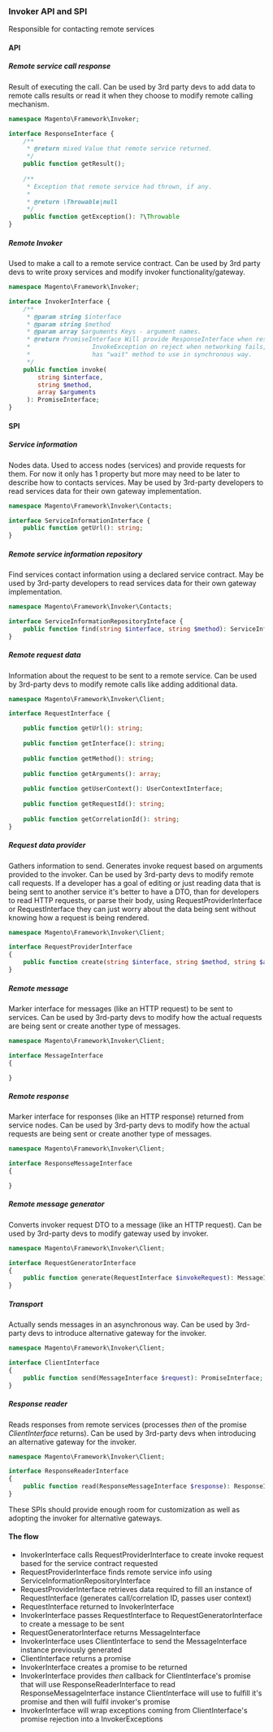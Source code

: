 ### Invoker API and SPI
Responsible for contacting remote services
#### API
##### Remote service call response
Result of executing the call.
Can be used by 3rd party devs to add data to remote calls results or read it when they choose to modify
remote calling mechanism.
```php
namespace Magento\Framework\Invoker;

interface ResponseInterface {
    /**
     * @return mixed Value that remote service returned.
     */
    public function getResult();
    
    /**
     * Exception that remote service had thrown, if any.
     *
     * @return \Throwable|null
     */
    public function getException(): ?\Throwable
}
```
##### Remote Invoker
Used to make a call to a remote service contract.
Can be used by 3rd party devs to write proxy services and modify invoker functionality/gateway.
```php
namespace Magento\Framework\Invoker;

interface InvokerInterface {
    /**
     * @param string $interface
     * @param string $method
     * @param array $arguments Keys - argument names.
     * @return PromiseInterface Will provide ResponseInterface when resolved,
     *                 InvokeException on reject when networking fails,
     *                 has "wait" method to use in synchronous way.
     */
    public function invoke(
        string $interface,
        string $method,
        array $arguments
     ): PromiseInterface;
}
```
 
#### SPI
##### Service information
Nodes data.
Used to access nodes (services) and provide requests for them.
For now it only has 1 property but more may need to be later to describe how to contacts services.
May be used by 3rd-party developers to read services data for their own gateway implementation.
```php
namespace Magento\Framework\Invoker\Contacts;

interface ServiceInformationInterface {
    public function getUrl(): string;
}
```
##### Remote service information repository
Find services contact information using a declared service contract.
May be used by 3rd-party developers to read services data for their own gateway implementation.
```php
namespace Magento\Framework\Invoker\Contacts;

interface ServiceInformationRepositoryInteface {
    public function find(string $interface, string $method): ServiceInformationInterface;
}
```
##### Remote request data
Information about the request to be sent to a remote service.
Can be used by 3rd-party devs to modify remote calls like adding additional data.
```php
namespace Magento\Framework\Invoker\Client;

interface RequestInterface {

    public function getUrl(): string;
    
    public function getInterface(): string;
    
    public function getMethod(): string;
    
    public function getArguments(): array;
    
    public function getUserContext(): UserContextInterface;
    
    public function getRequestId(): string;
    
    public function getCorrelationId(): string;
}
```
##### Request data provider
Gathers information to send.
Generates invoke request based on arguments provided to the invoker.
Can be used by 3rd-party devs to modify remote call requests.
If a developer has a goal of editing or just reading data that is being sent to another service it's better to have a
DTO, than for developers to read HTTP requests, or parse their body, using RequestProviderInterface or RequestInterface
they can just worry about the data being sent without knowing how a request is being rendered.
```php
namespace Magento\Framework\Invoker\Client;

interface RequestProviderInterface
{
    public function create(string $interface, string $method, string $arguments): RequestInterface;
}
```
##### Remote message
Marker interface for messages (like an HTTP request) to be sent to services.
Can be used by 3rd-party devs to modify how the actual requests are being sent or create another type of messages.
```php
namespace Magento\Framework\Invoker\Client;

interface MessageInterface
{

}
```
##### Remote response
Marker interface for responses (like an HTTP response) returned from service nodes.
Can be used by 3rd-party devs to modify how the actual requests are being sent or create another type of messages.
```php
namespace Magento\Framework\Invoker\Client;

interface ResponseMessageInterface
{

}
```

##### Remote message generator
Converts invoker request DTO to a message (like an HTTP request).
Can be used by 3rd-party devs to modify gateway used by invoker.
```php
namespace Magento\Framework\Invoker\Client;

interface RequestGeneratorInterface
{
    public function generate(RequestInterface $invokeRequest): MessageInterface;
}
```
##### Transport
Actually sends messages in an asynchronous way.
Can be used by 3rd-party devs to introduce alternative gateway for the invoker.
```php
namespace Magento\Framework\Invoker\Client;

interface ClientInterface
{
    public function send(MessageInterface $request): PromiseInterface;
}
```
##### Response reader
Reads responses from remote services (processes _then_ of the promise _ClientInterface_ returns).
Can be used by 3rd-party devs when introducing an alternative gateway for the invoker.
```php
namespace Magento\Framework\Invoker\Client;

interface ResponseReaderInterface
{
    public function read(ResponseMessageInterface $response): ResponseInterface;
}
```
 
 
These SPIs should provide enough room for customization as well as adopting the invoker for alternative gateways.
 
#### The flow
* InvokerInterface calls RequestProviderInterface to create invoke request based for the service contract requested
* RequestProviderInterface finds remote service info using ServiceInformationRepositoryInterface
* RequestProviderInterface retrieves data required to fill an instance of RequestInterface
(generates call/correlation ID, passes user context)
* RequestInterface returned to InvokerInterface
* InvokerInterface passes RequestInterface to RequestGeneratorInterface to create a message to be sent
* RequestGeneratorInterface returns MessageInterface
* InvokerInterface uses ClientInterface to send the MessageInterface instance previously generated
* ClientInterface returns a promise
* InvokerInterface creates a promise to be returned
* InvokerInterface provides _then_ callback for ClientInterface's promise that will use ResponseReaderInterface to read
ResponseMessageInterface instance ClientInterface will use to fulfill it's promise and then will fulfil invoker's promise
* InvokerInterface will wrap exceptions coming from ClientInterface's promise rejection into a InvokerExceptions